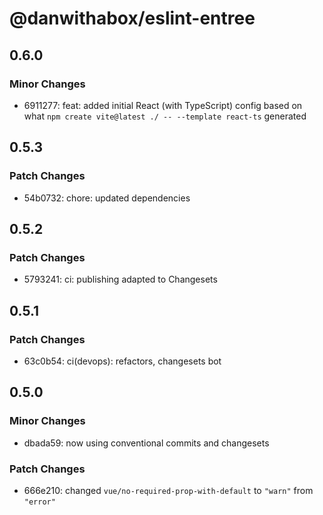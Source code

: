 # @danwithabox/eslint-entree

## 0.6.0

### Minor Changes

- 6911277: feat: added initial React (with TypeScript) config based on what `npm create vite@latest ./ -- --template react-ts` generated

## 0.5.3

### Patch Changes

- 54b0732: chore: updated dependencies

## 0.5.2

### Patch Changes

- 5793241: ci: publishing adapted to Changesets

## 0.5.1

### Patch Changes

- 63c0b54: ci(devops): refactors, changesets bot

## 0.5.0

### Minor Changes

- dbada59: now using conventional commits and changesets

### Patch Changes

- 666e210: changed `vue/no-required-prop-with-default` to `"warn"` from `"error"`
